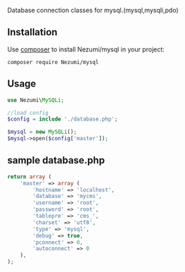 Database connection classes for mysql.(mysql,mysqli,pdo)


## Installation

Use [composer](http://getcomposer.org) to install Nezumi/mysql in your project:
```
composer require Nezumi/mysql
```


## Usage
```php
use Nezumi\MySQLi;

//load config
$config = include './database.php';

$mysql = new MySQLi();
$mysql->open($config['master']);
```



## sample database.php 
```php
return array (
	'master' => array (
		'hostname' => 'localhost',
		'database' => 'mycms',
		'username' => 'root',
		'password' => 'root',
		'tablepre' => 'cms_',
		'charset' => 'utf8',
		'type' => 'mysql',
		'debug' => true,
		'pconnect' => 0,
		'autoconnect' => 0
	),
);

```
